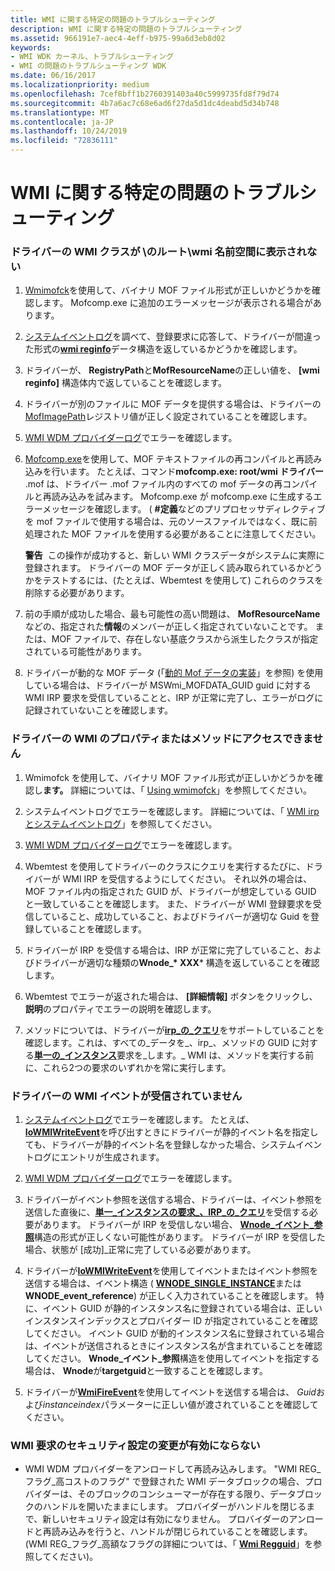 ```yaml
---
title: WMI に関する特定の問題のトラブルシューティング
description: WMI に関する特定の問題のトラブルシューティング
ms.assetid: 966191e7-aec4-4eff-b975-99a6d3eb8d02
keywords:
- WMI WDK カーネル、トラブルシューティング
- WMI の問題のトラブルシューティング WDK
ms.date: 06/16/2017
ms.localizationpriority: medium
ms.openlocfilehash: 7cef8bff1b2760391403a40c5999735fd8f79d74
ms.sourcegitcommit: 4b7a6ac7c68e6ad6f27da5d1dc4deabd5d34b748
ms.translationtype: MT
ms.contentlocale: ja-JP
ms.lasthandoff: 10/24/2019
ms.locfileid: "72836111"
---
```

# <a name="troubleshooting-specific-wmi-problems"></a>WMI に関する特定の問題のトラブルシューティング





### <a href="" id="driver-s-wmi-classes-do-not-appear-in-the--root-wmi-namespace"></a>ドライバーの WMI クラスが \\のルート\\wmi 名前空間に表示されない

1.  [Wmimofck](using-wmimofck-exe.md)を使用して、バイナリ MOF ファイル形式が正しいかどうかを確認します。 Mofcomp.exe に追加のエラーメッセージが表示される場合があります。

2.  [システムイベントログ](general-techniques-for-testing-wmi-driver-support.md#ddk-wmi-irps-and-the-system-event-log-kg)を調べて、登録要求に応答して、ドライバーが間違った形式の[**wmi reginfo**](https://docs.microsoft.com/windows-hardware/drivers/ddi/wmistr/ns-wmistr-wmireginfow)データ構造を返しているかどうかを確認します。

3.  ドライバーが、 **RegistryPath**と**MofResourceName**の正しい値を、 **[wmi reginfo]** 構造体内で返していることを確認します。

4.  ドライバーが別のファイルに MOF データを提供する場合は、ドライバーの[MofImagePath](setting-the-mofimagepath-registry-value.md)レジストリ値が正しく設定されていることを確認します。

5.  [WMI WDM プロバイダーログ](general-techniques-for-testing-wmi-driver-support.md#ddk-wmi-wdm-provider-log-kg)でエラーを確認します。

6.  [Mofcomp.exe](compiling-a-driver-s-mof-file.md)を使用して、MOF テキストファイルの再コンパイルと再読み込みを行います。 たとえば、コマンド**mofcomp.exe: root/wmi ドライバー** .mof は、ドライバー .mof ファイル内のすべての mof データの再コンパイルと再読み込みを試みます。 Mofcomp.exe が mofcomp.exe に生成するエラーメッセージを確認します。 ( **\#定義**などのプリプロセッサディレクティブを mof ファイルで使用する場合は、元のソースファイルではなく、既に前処理された MOF ファイルを使用する必要があることに注意してください。

    **警告**  この操作が成功すると、新しい WMI クラスデータがシステムに実際に登録されます。 ドライバーの MOF データが正しく読み取られているかどうかをテストするには、(たとえば、Wbemtest を使用して) これらのクラスを削除する必要があります。

     

7.  前の手順が成功した場合、最も可能性の高い問題は、 **MofResourceName**などの、指定された**情報**のメンバーが正しく指定されていないことです。 または、MOF ファイルで、存在しない基底クラスから派生したクラスが指定されている可能性があります。

8.  ドライバーが動的な MOF データ (「[動的 Mof データの実装](implementing-dynamic-mof-data.md)」を参照) を使用している場合は、ドライバーが MSWmi\_MOFDATA\_GUID guid に対する WMI IRP 要求を受信していることと、IRP が正常に完了し、エラーがログに記録されていないことを確認します。

### <a name="drivers-wmi-properties-or-methods-cannot-be-accessed"></a>ドライバーの WMI のプロパティまたはメソッドにアクセスできません

1. Wmimofck を使用して、バイナリ MOF ファイル形式が正しいかどうかを確認し**ます。** 詳細については、「 [Using wmimofck](using-wmimofck-exe.md)」を参照してください。

2. システムイベントログでエラーを確認します。 詳細については、「 [WMI irp とシステムイベントログ](general-techniques-for-testing-wmi-driver-support.md#ddk-wmi-irps-and-the-system-event-log-kg)」を参照してください。

3. [WMI WDM プロバイダーログ](general-techniques-for-testing-wmi-driver-support.md#ddk-wmi-wdm-provider-log-kg)でエラーを確認します。

4. Wbemtest を使用してドライバーのクラスにクエリを実行するたびに、ドライバーが WMI IRP を受信するようにしてください。 それ以外の場合は、MOF ファイル内の指定された GUID が、ドライバーが想定している GUID と一致していることを確認します。 また、ドライバーが WMI 登録要求を受信していること、成功していること、およびドライバーが適切な Guid を登録していることを確認します。

5. ドライバーが IRP を受信する場合は、IRP が正常に完了していること、およびドライバーが適切な種類の**Wnode\_* XXX*** 構造を返していることを確認します。

6. Wbemtest でエラーが返された場合は、 **[詳細情報]** ボタンをクリックし、**説明**のプロパティでエラーの説明を確認します。

7. メソッドについては、ドライバーが[**irp\_の\_クエリ**](https://docs.microsoft.com/windows-hardware/drivers/kernel/irp-mn-query-all-data)をサポートしていることを確認します。これは、すべての\_データを\_、irp\_、メソッドの GUID に対する[**単一の\_インスタンス**](https://docs.microsoft.com/windows-hardware/drivers/kernel/irp-mn-query-single-instance)要求を\_します。\_ WMI は、メソッドを実行する前に、これら2つの要求のいずれかを常に実行します。

### <a name="drivers-wmi-events-are-not-being-received"></a>ドライバーの WMI イベントが受信されていません

1.  [システムイベントログ](general-techniques-for-testing-wmi-driver-support.md#ddk-wmi-irps-and-the-system-event-log-kg)でエラーを確認します。 たとえば、 [**IoWMIWriteEvent**](https://docs.microsoft.com/windows-hardware/drivers/ddi/wdm/nf-wdm-iowmiwriteevent)を呼び出すときにドライバーが静的イベント名を指定しても、ドライバーが静的イベント名を登録しなかった場合、システムイベントログにエントリが生成されます。

2.  [WMI WDM プロバイダーログ](general-techniques-for-testing-wmi-driver-support.md#ddk-wmi-wdm-provider-log-kg)でエラーを確認します。

3.  ドライバーがイベント参照を送信する場合、ドライバーは、イベント参照を送信した直後に、[**単一\_インスタンスの要求\_、IRP\_の\_クエリ**](https://docs.microsoft.com/windows-hardware/drivers/kernel/irp-mn-query-single-instance)を受信する必要があります。 ドライバーが IRP を受信しない場合、 [**Wnode\_イベント\_参照**](https://docs.microsoft.com/windows-hardware/drivers/ddi/wmistr/ns-wmistr-tagwnode_event_reference)構造の形式が正しくない可能性があります。 ドライバーが IRP を受信した場合、状態が [成功]\_正常に完了している必要があります。

4.  ドライバーが[**IoWMIWriteEvent**](https://docs.microsoft.com/windows-hardware/drivers/ddi/wdm/nf-wdm-iowmiwriteevent)を使用してイベントまたはイベント参照を送信する場合は、イベント構造 ( [**WNODE\_SINGLE\_INSTANCE**](https://docs.microsoft.com/windows-hardware/drivers/ddi/wmistr/ns-wmistr-tagwnode_single_instance)または**WNODE\_event\_reference**) が正しく入力されていることを確認します。 特に、イベント GUID が静的インスタンス名に登録されている場合は、正しいインスタンスインデックスとプロバイダー ID が指定されていることを確認してください。 イベント GUID が動的インスタンス名に登録されている場合は、イベントが送信されるときにインスタンス名が含まれていることを確認してください。 **Wnode\_イベント\_参照**構造を使用してイベントを指定する場合は、 **Wnode**が**targetguid**と一致することを確認します。

5.  ドライバーが[**WmiFireEvent**](https://docs.microsoft.com/windows-hardware/drivers/ddi/wmilib/nf-wmilib-wmifireevent)を使用してイベントを送信する場合は、 *Guid*および*instanceindex*パラメーターに正しい値が渡されていることを確認してください。

### <a name="changes-in-security-settings-for-wmi-requests-do-not-take-effect"></a>WMI 要求のセキュリティ設定の変更が有効にならない

-   WMI WDM プロバイダーをアンロードして再読み込みします。 "WMI REG\_フラグ\_高コストのフラグ" で登録された WMI データブロックの場合、プロバイダーは、そのブロックのコンシューマーが存在する限り、データブロックのハンドルを開いたままにします。 プロバイダーがハンドルを閉じるまで、新しいセキュリティ設定は有効になりません。 プロバイダーのアンロードと再読み込みを行うと、ハンドルが閉じられていることを確認します。 (WMI REG\_フラグ\_高額なフラグの詳細については、「 [**Wmi Regguid**](https://docs.microsoft.com/windows-hardware/drivers/ddi/wmistr/ns-wmistr-wmiregguidw)」を参照してください)。

 

 




